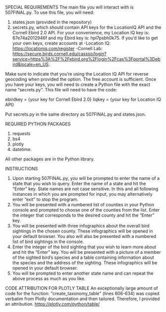 SPECIAL REQUIREMENTS
The main file you will interact with is 507FINAL.py. To use this file, you will need:

1) states.json (provided in the repository)
2) secrets.py, which should contain API keys for the LocationIQ API and the Cornell Ebird 2.0 API. For your convenience,
my Location IQ key is: 67e74a2012946f and my Ebird key is: hpl7psbh0k75. If you’d like to get your own keys, create
accounts at
-Location IQ: https://locationiq.com/register
-Cornell Lab: https://secure.birds.cornell.edu/cassso/login?service=https%3A%2F%2Febird.org%2Flogin%2Fcas%3Fportal%3Debird&locale=en_US.

Make sure to indicate that you’re using the Location IQ API for reverse geocoding when provided the option. The free
account is sufficient. Once you have your keys, you will need to create a Python file with the exact name “secrets.py”. This
file will need to have the code:

ebirdkey = {your key for Cornell Ebird 2.0}
liqkey = {your key for Location IQ API}

Put secrets.py in the same directory as 507FINAL.py and states.json.

REQUIRED PYTHON PACKAGES
1) requests
2) bs4
3) plotly
4) datetime.

All other packages are in the Python library.


INSTRUCTIONS
1)	Upon starting 507FINAL.py, you will be prompted to enter the name of a state that you wish to query. Enter the name
of a state and hit the “Enter” key. State names are not case sensitive. In this and all following instances in which you
are prompted for input, you may alternatively enter “exit” to stop the program.
2)	You will be presented with a numbered list of counties in your Python console and prompted to choose one of the
counties from the list. Enter the integer that corresponds to the desired county and hit the “Enter” key.
3)	You will be presented with three infographics about the overall bird sightings in the chosen county. These
infographics will be opened in your default browser. You also will also be presented with a numbered list of bird
sightings in the console.
4)	Enter the integer of the bird sighting that you wish to learn more about and hit the “Enter” key. You will be
presented with a picture of a member of the sighted bird’s species and a table containing information about the species
and the address of the sighting. These infographics will be opened in your default browser.
5)	You will be prompted to enter another state name and can repeat the above process as much as you like.


CODE ATTRIBUTION FOR PLOTLY TABLE
An exceptionally large amount of code for the function: "create_taxonomy_table" (lines 606-634) was copied verbatim from
Plotly documentation and then tailored. Therefore, I provided an attribution.
https://plotly.com/python/table/